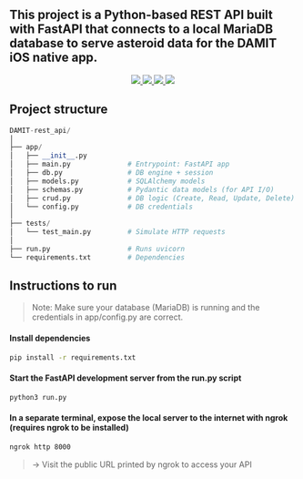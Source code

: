 ## This project is a Python-based REST API built with FastAPI that connects to a local MariaDB database to serve asteroid data for the DAMIT iOS native app.

<div align="center">
  <a href="https://github.com/scraptechguy/DAMIT-rest_api/actions">
    <img src="https://github.com/scraptechguy/DAMIT-rest_api/actions/workflows/python-package.yml/badge.svg">
  </a>
  <a href="https://github.com/scraptechguy/DAMIT-rest_api/graphs/contributors">
    <img src="https://img.shields.io/github/contributors/scraptechguy/DAMIT-rest_api">
  </a>
  <a href="https://github.com/scraptechguy/DAMIT-rest_api/issues">
    <img src="https://img.shields.io/github/issues/scraptechguy/DAMIT-rest_api">
  </a>
  <a href="https://github.com/scraptechguy/DAMIT-rest_api/pulls">
    <img src="https://img.shields.io/github/issues-pr/scraptechguy/DAMIT-rest_api">
  </a>
</div>

## Project structure
```python
DAMIT-rest_api/
│
├── app/
│   ├── __init__.py
│   ├── main.py              # Entrypoint: FastAPI app
│   ├── db.py                # DB engine + session
│   ├── models.py            # SQLAlchemy models
│   ├── schemas.py           # Pydantic data models (for API I/O)
│   ├── crud.py              # DB logic (Create, Read, Update, Delete)
│   └── config.py            # DB credentials
│
├── tests/
│   └── test_main.py         # Simulate HTTP requests
│
├── run.py                   # Runs uvicorn
└── requirements.txt         # Dependencies
```

## Instructions to run

> Note: Make sure your database (MariaDB) is running and the credentials in app/config.py are correct.

#### Install dependencies
```bash
pip install -r requirements.txt
```

#### Start the FastAPI development server from the run.py script
```bash
python3 run.py
```

#### In a separate terminal, expose the local server to the internet with ngrok (requires ngrok to be installed)
```bash
ngrok http 8000
```

> -> Visit the public URL printed by ngrok to access your API
